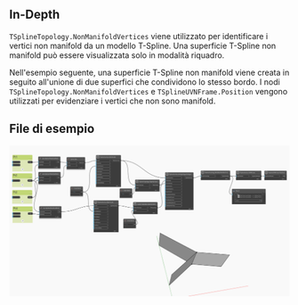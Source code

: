 <!--- Autodesk.DesignScript.Geometry.TSpline.TSplineTopology.NonManifoldVertices --->
<!--- OIJALKI73VKASCFK5TTWV255GAJ6VI4DQDKA5BCILT7GMGHVQ3CA --->
## In-Depth
`TSplineTopology.NonManifoldVertices` viene utilizzato per identificare i vertici non manifold da un modello T-Spline. Una superficie T-Spline non manifold può essere visualizzata solo in modalità riquadro.

Nell'esempio seguente, una superficie T-Spline non manifold viene creata in seguito all'unione di due superfici che condividono lo stesso bordo. I nodi `TSplineTopology.NonManifoldVertices` e `TSplineUVNFrame.Position` vengono utilizzati per evidenziare i vertici che non sono manifold.

## File di esempio

![Example](./OIJALKI73VKASCFK5TTWV255GAJ6VI4DQDKA5BCILT7GMGHVQ3CA_img.jpg)
